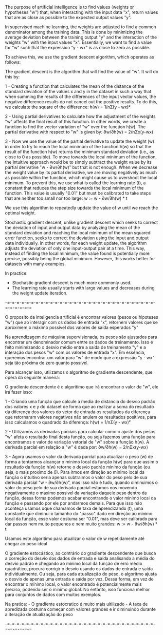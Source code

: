 The purpose of artificial intelligence is to find values (weights or hypotheses "w") that, when interacting with the input data "x", return values that are as close as possible to the expected output values "y".

In supervised machine learning, the weights are adjusted to find a common denominator among the training data. This is done by minimizing the average deviation between the training output "y" and the interaction of the weights "w" with the input values "x". Essentially, we want to find a value for "w" such that the expression "y - wx" is as close to zero as possible.

To achieve this, we use the gradient descent algorithm, which operates as follows:

The gradient descent is the algorithm that will find the value of "w". It will do this by:

1 - Creating a function that calculates the mean of the distance of the standard deviation of the values x and y in the dataset in such a way that when summing the results of the differences of the input vector values, the negative difference results do not cancel out the positive results. To do this, we calculate the square of the difference:
h(w) = 1/nΣ(y - wx)²

2 - Using partial derivatives to calculate how the adjustment of the weights "w" affects the final result of this function. In other words, we create a function to find the vector variation of "w" over the function h(w). The partial derivative with respect to "w" is given by:
∂w/∂h(w) = 2/nΣx(y-wx)

3 - Now we use the value of the partial derivative to update the weight (w) in order to try to reach the local minimum of the function h(w) so that the result of the function h(w) returns the minimum standard deviation (i.e., as close to 0 as possible). To move towards the local minimum of the function, the intuitive approach would be to simply subtract the weight value by its partial derivative "w - ∂w/∂h(w)"  but that is not enough. When we decrease the weight value by its partial derivative, we are moving negatively as much as possible within the function, which might cause us to overshoot the local minimum. To prevent this, we use what is called the learning rate (t), a constant that reduces the step size towards the local minimum of the function. This value is usually "0.01" but must be calibrated to take steps that are neither too small nor too large:
w := w - ∂w/∂h(w) * t

We use this algorithm to repeatedly update the value of w until we reach the optimal weight.

Stochastic gradient descent, unlike gradient descent which seeks to correct the deviation of input and output data by analyzing the mean of the standard deviation and reaching the local minimum of the mean squared error function, seeks to correct the deviation using the input and output data individually. In other words, for each weight update, the algorithm adjusts the deviation of only one input-output pair at a time. This way, instead of finding the local minimum, the value found is potentially more precise, possibly being the global minimum. However, this works better for datasets with many examples.

In practice:

- Stochastic gradient descent is much more commonly used.
- The learning rate usually starts with large values and decreases during the weight update iteration.

-=-=-=-=-=-=-=-=-=-=-=-=-=-=-=-=-=-=-=-=-=-=-=-=-=-=-=-=-=-=-=-=-=-=-=-=-=

O proposito da inteligencia artificial é encontrar valores (pesos ou hipoteses "w") que ao interagir com os dados de entrada "x", retornem valores que se aproximem o máximo possível dos valores de saída esperados "y"

Na aprendizagem de máquina supervisionada, os pesos são ajustados para encontrar um denominador comum entre os dados de treinamento. Isso é feito minimizando o desvio médio entre a saída de treinamento "y" e a interação dos pesos "w" com os valores de entrada "x". Em essência, queremos encontrar um valor para "w" de modo que a expressão "y - wx" seja tão próxima de zero quanto possível.

Para alcançar isso, utilizamos o algoritmo de gradiente descendente, que opera da seguinte maneira:
 
 O gradiente descendente é o algoritimo que irá encontrar o valor de "w", ele irá fazer isso:
 
 1 - Criando uma função que calcule a media de distancia do desvio padrão dos valores x e y do dataset de forma que ao realizar a soma do resultado da diferença dos valores do vetor de entrada os resultados da diferença que retornaram valores negativos não anulem os resultados positivos, para isso calculamos o quadrado da diferença:
  h(w) = 1/nΣ(y - wx)²
 
2 - Utilizamos as derivadas parciais para calcular como o ajuste dos pesos "w" afeta o resultado final desta função, ou seja fazemos uma função para encontramos o valor de variação vetorial de "w" sobre a função h(w). A derivada parcial em relação a "w" é dada por: 
∂w/∂h(w) = 2/nΣx(y-wx)


3 - Agora usamos o valor da derivada parcial para atualizar o peso (w) de forma a tentarmos alcançar o minimo local da função h(w) para que assim o resultado da função h(w) retorne o desvio padrão minimo da função (ou seja, o mais proximo de 0). Para irmos em direção ao minimo local da função o intuitivo seria apenas subtraimos o valor do peso pelo de sua derivada parcial "w - ∂w/∂h(w)", mas isso não é tudo, quando diminuimos o valor do peso pelo de sua derivada parcial estamos nos movendo negativamente o maximo possivel da variação daquele peso dentro da função, dessa forma podemos acabar encontrando o valor minimo local da função e passando por ele por andarmos demais. Para que isso não aconteça usamos oque chamamos de taxa de aprendizando (t), uma constante que diminui o tamanho do "passo" dado em direção ao minimo local da função, esse valor costuma ser "0.01", mas deve ser calibrado para dar passos nem muito pequenos e nem muito grandes:
w := w - ∂w/∂h(w) * t

Usamos este algoritimo para atualizar o valor de w repetidamente até chegar ao peso ideal

O gradiente estocástico, ao contrário do gradiente descendente que busca a correção do desvio dos dados de entrada e saída analisando a média do desvio padrão e chegando ao mínimo local da função de erro médio quadrático, procura corrigir o desvio usando os dados de entrada e saída individualmente. Ou seja, para cada atualização do peso, o algoritmo ajusta o desvio de apenas uma entrada e saída por vez. Dessa forma, em vez de encontrar o mínimo local, o valor encontrado é potencialmente mais preciso, podendo ser o mínimo global. No entanto, isso funciona melhor para conjuntos de dados com muitos exemplos.

Na pratica:
    - O gradiente estocratico é muito mais ultilizado
    - A taxa de apredizada costuma começar com valores grandes e ir diminuindo durante a iteração de atualização do peso 

-=-=-=-=-=-=-=-=-=-=-=-=-=-=-=-=-=-=-=-=-=-=-=-=-=-=-=-=-=-=-=-=-=-=-=-=-=

    
